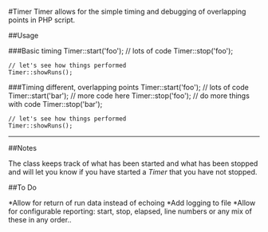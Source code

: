 #Timer
Timer allows for the simple timing and debugging of overlapping points in PHP script.

##Usage

###Basic timing
	Timer::start('foo');
	// lots of code
	Timer::stop('foo');

	// let's see how things performed
	Timer::showRuns();	

###Timing different, overlapping points
	Timer::start('foo');
	// lots of code
	Timer::start('bar');
	// more code here
	Timer::stop('foo');
	// do more things with code
	Timer::stop('bar');

	// let's see how things performed
	Timer::showRuns();
---
##Notes

The class keeps track of what has been started and what has been stopped and will let you know
if you have started a *Timer* that you have not stopped.

##To Do

*Allow for return of run data instead of echoing
*Add logging to file
*Allow for configurable reporting: start, stop, elapsed, line numbers or any mix of these in any order..